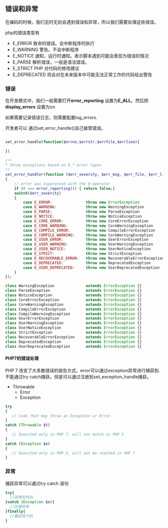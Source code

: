 ## 错误和异常

在编码的时候，我们无时无刻会遇到错误和异常，所以我们需要处理这些错误。

php的错误类型有

- E_ERROR 致命的错误。会中断程序的执行
- E_WARNING 警告。不会中断程序
- E_NOTICE 通知，运行时通知。表示脚本遇到可能会表现为错误的情况
- E_PARSE 解析错误，一般是语法错误。
- E_STRICT   PHP 对代码的修改建议
- E_DEPRECATED 将会对在未来版本中可能无法正常工作的代码给出警告

### 错误

在开发模式中，我们一般需要打开**error_reporting** 设置为**E_ALL**。然后把**display_errors** 设置为on

如果需要记录错误日志，则需要配置log_errors.

开发者可以 通过set_error_handle()自己接管错误。

```php

set_error_handle(function($errno,$errstr,$errfile,$errline){
  
})
  
/**
* throw exceptions based on E_* error types
*/
set_error_handler(function ($err_severity, $err_msg, $err_file, $err_line, array $err_context)
{
    // error was suppressed with the @-operator
    if (0 === error_reporting()) { return false;}
    switch($err_severity)
    {
        case E_ERROR:               throw new ErrorException            ($err_msg, 0, $err_severity, $err_file, $err_line);
        case E_WARNING:             throw new WarningException          ($err_msg, 0, $err_severity, $err_file, $err_line);
        case E_PARSE:               throw new ParseException            ($err_msg, 0, $err_severity, $err_file, $err_line);
        case E_NOTICE:              throw new NoticeException           ($err_msg, 0, $err_severity, $err_file, $err_line);
        case E_CORE_ERROR:          throw new CoreErrorException        ($err_msg, 0, $err_severity, $err_file, $err_line);
        case E_CORE_WARNING:        throw new CoreWarningException      ($err_msg, 0, $err_severity, $err_file, $err_line);
        case E_COMPILE_ERROR:       throw new CompileErrorException     ($err_msg, 0, $err_severity, $err_file, $err_line);
        case E_COMPILE_WARNING:     throw new CoreWarningException      ($err_msg, 0, $err_severity, $err_file, $err_line);
        case E_USER_ERROR:          throw new UserErrorException        ($err_msg, 0, $err_severity, $err_file, $err_line);
        case E_USER_WARNING:        throw new UserWarningException      ($err_msg, 0, $err_severity, $err_file, $err_line);
        case E_USER_NOTICE:         throw new UserNoticeException       ($err_msg, 0, $err_severity, $err_file, $err_line);
        case E_STRICT:              throw new StrictException           ($err_msg, 0, $err_severity, $err_file, $err_line);
        case E_RECOVERABLE_ERROR:   throw new RecoverableErrorException ($err_msg, 0, $err_severity, $err_file, $err_line);
        case E_DEPRECATED:          throw new DeprecatedException       ($err_msg, 0, $err_severity, $err_file, $err_line);
        case E_USER_DEPRECATED:     throw new UserDeprecatedException   ($err_msg, 0, $err_severity, $err_file, $err_line);
    }
});

class WarningException              extends ErrorException {}
class ParseException                extends ErrorException {}
class NoticeException               extends ErrorException {}
class CoreErrorException            extends ErrorException {}
class CoreWarningException          extends ErrorException {}
class CompileErrorException         extends ErrorException {}
class CompileWarningException       extends ErrorException {}
class UserErrorException            extends ErrorException {}
class UserWarningException          extends ErrorException {}
class UserNoticeException           extends ErrorException {}
class StrictException               extends ErrorException {}
class RecoverableErrorException     extends ErrorException {}
class DeprecatedException           extends ErrorException {}
class UserDeprecatedException       extends ErrorException {}
```

#### PHP7的错误处理

PHP 7 改变了大多数错误的报告方式。error可以通过exception异常进行捕获到.不能通过try catch捕获。但是可以通过注册到set_exception_handle捕获。

- Throwable
  - Error
  - Exception

```php
try
{
   // Code that may throw an Exception or Error.
}
catch (Throwable $t)
{
   // Executed only in PHP 7, will not match in PHP 5
}
catch (Exception $e)
{
   // Executed only in PHP 5, will not be reached in PHP 7
}
```

### 异常

捕获异常可以通过try catch 语句

```php
try{
  //异常的代码
}catch (Exception $e){
  //处理异常
}finally{
  //最后执行的
}
```
